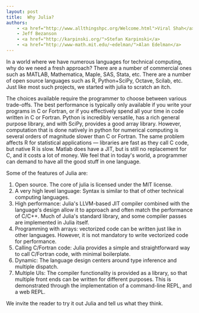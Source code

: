 ```yaml
---
layout: post
title:  Why Julia?
authors:
    - <a href="http://www.allthingshpc.org/Welcome.html">Viral Shah</a>
    - Jeff Bezanson
    - <a href="http://karpinski.org/">Stefan Karpinski</a>
    - <a href="http://www-math.mit.edu/~edelman/">Alan Edelman</a>
---
```


In a world where we have numerous languages for technical computing,
why do we need a fresh approach? There are a number of commercial ones
such as MATLAB, Mathematica, Maple, SAS, Stata, etc. There are a
number of open source languages such as R, Python+SciPy, Octave,
Scilab, etc. Just like most such projects, we started with julia to
scratch an itch.

The choices available require the programmer to choose between various
trade-offs. The best performance is typically only available if you
write your programs in C or Fortran, or if you effectively spend all
your time in code written in C or Fortran. Python is incredibly
versatile, has a rich general purpose library, and with SciPy,
provides a good array library. However, computation that is done
natively in python for numerical computing is several orders of
magnitude slower than C or Fortran. The same problem affects R for
statistical applications — libraries are fast as they call C code, but
native R is slow. Matlab does have a JIT, but is still no replacement
for C, and it costs a lot of money. We feel that in today's world,
a programmer can demand to have all the good stuff in one language.

Some of the features of Julia are:

1. Open source. The core of julia is licensed under the MIT license.
2. A very high level language: Syntax is similar to that of other
technical computing languages.
3. High performance: Julia's LLVM-based JIT compiler combined with the
language's design allow it to approach and often match the performance
of C/C++. Much of Julia's standard library, and some compiler passes
are implemented in Julia itself.
4. Programming with arrays: vectorized code can be written just like
in other languages. However, it is not mandatory to write vectorized
code for performance.
5. Calling C/Fortran code: Julia provides a simple and straightforward
way to call C/Fortran code, with minimal boilerplate.
6. Dynamic: The language design centers around type inference and
multiple dispatch.
7. Multiple UIs: The compiler functionality is provided as a library,
so that multiple front ends can be written for different purposes. This
is demonstrated through the implementation of a command-line REPL, and
a web REPL.

We invite the reader to try it out Julia and tell us what they think.
